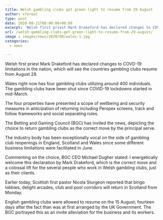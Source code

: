 ```yaml
---
title: Welsh gambling clubs get green light to resume from 29 August
author: xforeal 
type: post
date: 2020-08-21T00:00:00+00:00
excerpt: 'Welsh first priest Mark Drakeford has declared changes to COVD-19 limitations in the nation, which will see the countries gambling clubs return from August 29 '
url: /welsh-gambling-clubs-get-green-light-to-resume-from-29-august/
image : images/news/2020/08/wales-1.jpg
categories:
  - news

---
```

Welsh first priest Mark Drakeford has declared changes to COVD-19 limitations in the nation, which will see the countries gambling clubs resume from August 29. 

Wales right now has four gambling clubs utilizing around 400 individuals. The gambling clubs have been shut since COVID-19 lockdowns started in mid-March. 

The four properties have presented a scope of wellbeing and security measures in anticipation of returning including Perspex screens, track and follow frameworks and social separating rules. 

The Betting and Gaming Council (BGC) has invited the news, depicting the choice to return gambling clubs as the correct move by the principal serve. 

The industry body has been exceptionally vocal on the side of gambling club reopenings in England, Scotland and Wales since some different business limitations were facilitated in June. 

Commenting on the choice, BGC CEO Michael Dugher stated: I energetically welcome this declaration by Mark Drakeford, which is the correct move and a colossal lift for the several people who work in Welsh gambling clubs, just as their clients. 

Earlier today, Scottish first pastor Nicola Sturgeon reported that bingo lobbies, delight arcades, club and pool corridors will return in Scotland from Monday. 

English gambling clubs were allowed to resume on the 15 August; fourteen days after the fact than was at first arranged by the UK Government. The BGC portrayed this as an invite alleviation for the business and its workers.